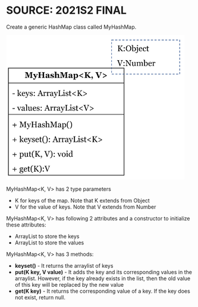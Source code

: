 # SOURCE: 2021S2 FINAL

Create a generic HashMap class called MyHashMap.

<img src="uml.png" alt="UML" width="480px"/>

MyHashMap<K, V> has 2 type parameters
- K for keys of the map. Note that K extends from Object
- V for the value of keys. Note that V extends from Number

MyHashMap<K, V> has following 2 attributes and a constructor to initialize these attributes:
- ArrayList<K> to store the keys
- ArrayList<V> to store the values

MyHashMap<K, V> has 3 methods:
- **keyset()** - 
It returns the arraylist of keys
- **put(K key, V value)** - 
It adds the key and its corresponding values in the arraylist. However, if the key already exists in the list, then the old value of this key will be replaced by the new value
- **get(K key)** - 
It returns the corresponding value of a key. If the key does not exist, return null.